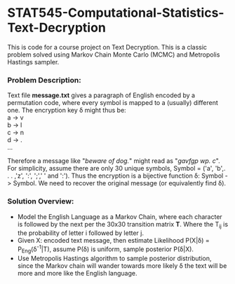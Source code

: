 # STAT545-Computational-Statistics-Text-Decryption

This is code for a course project on Text Decryption. This is a classic problem solved using Markov Chain Monte Carlo (MCMC) and Metropolis Hastings sampler. 

### Problem Description:
Text file __message.txt__ gives a paragraph of English encoded by a permutation code,
where every symbol is mapped to a (usually) different one. The encryption key &delta; might thus be:\
a -> v\
b -> l\
c -> n\
d -> .\
...

Therefore a message like "_beware of dog._" might read as "_gavfgp wp. c_". For simplicity, assume there
are only 30 unique symbols, Symbol = ('a', 'b',. . . ,'z', ':', ';',' ' and ':'). Thus the encryption is a bijective
function &delta;: Symbol -> Symbol. We need to recover the original message (or equivalently find &delta;).

### Solution Overview:
* Model the English Language as a Markov Chain, where each character is followed by the next per the 30x30 transition matrix __T__. Where the T<sub>ij</sub> is the probability of letter i followed by letter j.
* Given X: encoded text message, then estimate Likelihood P(X|&delta;) = P<sub>Eng</sub>(&delta;<sup>-1</sup>|T), assume P(&delta;) is uniform, sample posterior P(&delta;|X).
* Use Metropolis Hastings algorithm to sample posterior distribution, since the Markov chain will wander towards more likely &delta; the text will be more and more like the English language.
